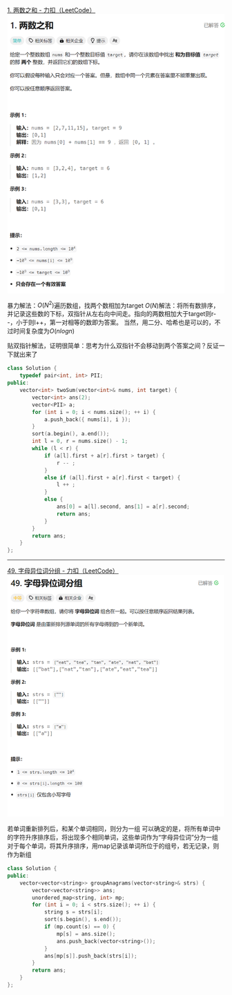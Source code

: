 [1. 两数之和 - 力扣（LeetCode）](https://leetcode.cn/problems/two-sum/description/?envType=study-plan-v2&envId=top-100-liked)
![image.png](https://raw.githubusercontent.com/ren77281/pigco-image/main/img/202404091655998.png)

暴力解法：$O(N^2)$遍历数组，找两个数相加为target
$O(N)$解法：将所有数排序，并记录这些数的下标，双指针从左右向中间走。指向的两数相加大于target则r--，小于则l++，第一对相等的数即为答案。
当然，用二分、哈希也是可以的，不过时间复杂度为$O(nlogn)$

贴双指针解法，证明很简单：思考为什么双指针不会移动到两个答案之间？反证一下就出来了
```cpp
class Solution {
    typedef pair<int, int> PII;
public:
    vector<int> twoSum(vector<int>& nums, int target) {
        vector<int> ans(2);
        vector<PII> a;
        for (int i = 0; i < nums.size(); ++ i) {
            a.push_back({ nums[i], i });
        }
        sort(a.begin(), a.end());
        int l = 0, r = nums.size() - 1;
        while (l < r) {
            if (a[l].first + a[r].first > target) {
                r -- ;
            }
            else if (a[l].first + a[r].first < target) {
                l ++ ;
            }
            else {
                ans[0] = a[l].second, ans[1] = a[r].second;
                return ans;
            }
        }
        return ans;
    }
};
```
***
[49. 字母异位词分组 - 力扣（LeetCode）](https://leetcode.cn/problems/group-anagrams/description/?envType=study-plan-v2&envId=top-100-liked)
![image.png](https://raw.githubusercontent.com/ren77281/pigco-image/main/img/202404091654049.png)

若单词重新排列后，和某个单词相同，则分为一组
可以确定的是，将所有单词中的字符升序排序后，将出现多个相同单词，这些单词作为“字母异位词”分为一组
对于每个单词，将其升序排序，用map记录该单词所位于的组号，若无记录，则作为新组
```cpp
class Solution {
public:
    vector<vector<string>> groupAnagrams(vector<string>& strs) {
        vector<vector<string>> ans;
        unordered_map<string, int> mp;
        for (int i = 0; i < strs.size(); ++ i) {
            string s = strs[i];
            sort(s.begin(), s.end());
            if (mp.count(s) == 0) {
                mp[s] = ans.size();
                ans.push_back(vector<string>());
            }
            ans[mp[s]].push_back(strs[i]);
        }
        return ans;
    }
};
```